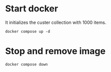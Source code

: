 # Start docker

It initializes the custer collection with 1000 items.

```
docker compose up -d
```

# Stop and remove image

```
docker compose down
```